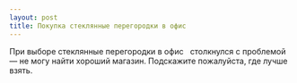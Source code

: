 ```yaml
---
layout: post 
title: Покупка стеклянные перегородки в офис ‌ ‌ 
--- 
```

При выборе стеклянные перегородки в офис ‌ ‌ столкнулся с проблемой — не могу найти хороший магазин. Подскажите пожалуйста, где лучше взять.